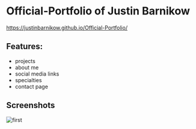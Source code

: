 # Official-Portfolio of Justin Barnikow
https://justinbarnikow.github.io/Official-Portfolio/

## Features:
* projects
* about me
* social media links
* specialties
* contact page

## Screenshots
![first](https://user-images.githubusercontent.com/76211223/127170258-02b52ed0-ec50-4d6e-9f43-3a692411e6bd.PNG)
